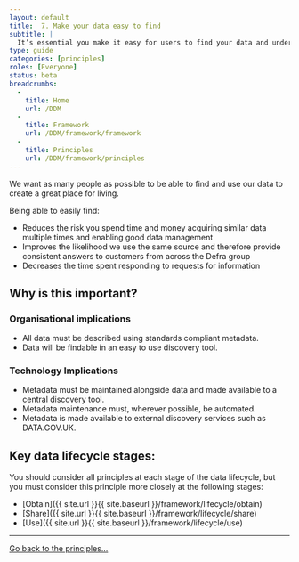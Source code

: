 ```yaml
---
layout: default
title:  7. Make your data easy to find
subtitle: |
  It’s essential you make it easy for users to find your data and understand: its quality; how it was made; and how they can use it.
type: guide
categories: [principles]
roles: [Everyone]
status: beta
breadcrumbs:
  -
    title: Home
    url: /DDM
  -
    title: Framework
    url: /DDM/framework/framework
  -
    title: Principles
    url: /DDM/framework/principles
---
```


We want as many people as possible to be able to find and use our data to create a great place for living.
 
Being able to easily find:

- Reduces the risk you spend time and money acquiring similar data multiple times and enabling good data management
- Improves the likelihood we use the same source and therefore provide consistent answers to customers from across the Defra group
- Decreases the time spent responding to requests for information


## Why is this important?

### Organisational implications

- All data must be described using standards compliant metadata.
- Data will be findable in an easy to use discovery tool.

### Technology Implications

- Metadata must be maintained alongside data and made available to a central discovery tool.
- Metadata maintenance must, wherever possible, be automated.
- Metadata is made available to external discovery services such as DATA.GOV.UK.

## Key data lifecycle stages:

You should consider all principles at each stage of the data lifecycle, but you must consider this principle more closely at the following stages:

- [Obtain]({{ site.url }}{{ site.baseurl }}/framework/lifecycle/obtain)
- [Share]({{ site.url }}{{ site.baseurl }}/framework/lifecycle/share)
- [Use]({{ site.url }}{{ site.baseurl }}/framework/lifecycle/use)

***

[Go back to the principles...](../principles)
